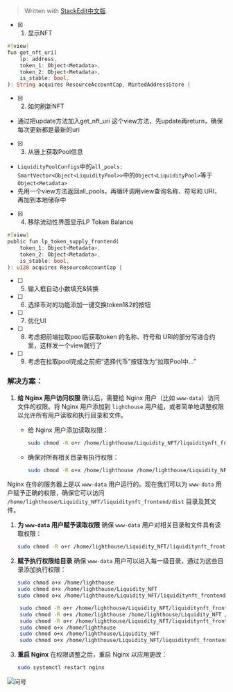 


> Written with [StackEdit中文版](https://stackedit.cn/).

- [x] 1. 显示NFT
```rust
#[view]  
fun get_nft_uri(  
    lp: address,  
    token_1: Object<Metadata>,  
    token_2: Object<Metadata>,  
    is_stable: bool,  
): String acquires ResourceAccountCap, MintedAddressStore {
```
- [x] 2. 如何刷新NFT
- 通过把update方法加入get_nft_uri 这个view方法，先update再return，确保每次更新都是最新的uri
- [x] 3. 从链上获取Pool信息
- `LiquidityPoolConfigs`中的`all_pools: SmartVector<Object<LiquidityPool>>`中的`Object<LiquidityPool>`等于`Object<Metadata>`
- 先用一个view方法返回all_pools，再循环调用view查询名称、符号和 URI，再加到本地储存中

- [x] 4. 移除流动性界面显示LP Token Balance
```rust
#[view]  
public fun lp_token_supply_frontend(  
    token_1: Object<Metadata>,  
    token_2: Object<Metadata>,  
    is_stable: bool,  
): u128 acquires ResourceAccountCap {
```
- [ ] 5. 输入框自动小数填充&转换
- [ ] 6. 选择币对的功能添加一键交换token1&2的按钮
- [ ] 7. 优化UI
- [ ] 8. 考虑把前端拉取pool后获取token 的名称、符号和 URI的部分写进合约里，这样发一个view就行了
- [ ] 9. 考虑在拉取pool完成之前把“选择代币”按钮改为“拉取Pool中...”


### 解决方案：

1. **给 Nginx 用户访问权限**
   确认后，需要给 Nginx 用户（比如 `www-data`）访问文件的权限。将 Nginx 用户添加到 `lighthouse` 用户组，或者简单地调整权限以允许所有用户读取和执行目录和文件。

   - 给 Nginx 用户添加读取权限：
     ```bash
     sudo chmod -R o+r /home/lighthouse/Liquidity_NFT/liquiditynft_frontend/dist
     ```

   - 确保对所有相关目录有执行权限：
     ```bash
     sudo chmod -R o+x /home/lighthouse /home/lighthouse/Liquidity_NFT /home/lighthouse/Liquidity_NFT/liquiditynft_frontend
     ```
Nginx 在你的服务器上是以 `www-data` 用户运行的。现在我们可以为 `www-data` 用户赋予正确的权限，确保它可以访问 `/home/lighthouse/Liquidity_NFT/liquiditynft_frontend/dist` 目录及其文件。

1. **为 `www-data` 用户赋予读取权限**
   确保 `www-data` 用户对相关目录和文件具有读取权限：
   ```bash
   sudo chmod -R o+r /home/lighthouse/Liquidity_NFT/liquiditynft_frontend/dist
   ```

2. **赋予执行权限给目录**
   确保 `www-data` 用户可以进入每一级目录，通过为这些目录添加执行权限：
   ```bash
   sudo chmod o+x /home/lighthouse
   sudo chmod o+x /home/lighthouse/Liquidity_NFT
   sudo chmod o+x /home/lighthouse/Liquidity_NFT/liquiditynft_frontend
   ```

```bash
	sudo chmod -R o+r /home/lighthouse/Liquidity_NFT/liquiditynft_frontend/dist
	sudo chmod -R o+x /home/lighthouse /home/lighthouse/Liquidity_NFT /home/lighthouse/Liquidity_NFT/liquiditynft_frontend
	sudo chmod -R o+r /home/lighthouse/Liquidity_NFT/liquiditynft_frontend/dist
	sudo chmod o+x /home/lighthouse
    sudo chmod o+x /home/lighthouse/Liquidity_NFT
    sudo chmod o+x /home/lighthouse/Liquidity_NFT/liquiditynft_frontend
```

3. **重启 Nginx**
   在权限调整之后，重启 Nginx 以应用更改：
   ```bash
   sudo systemctl restart nginx
   ```

![问号](https://github.com/user-attachments/assets/dc64f23b-c14b-4c57-b8c0-1078e35ac54c)

<!--stackedit_data:
eyJoaXN0b3J5IjpbLTIwNzUxNjYzMTQsLTk3MTk1MDAyNywxMT
E3NDAyNDQ2LC0zODY3MzY5MTQsMTkxOTIxNzEzNCwxNzU4Nzcy
MDEzLDM1NzUzMjMwOSwxNjAwMTM0NTE3LDIwNjYxOTExODBdfQ
==
-->